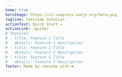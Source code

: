 ```yaml
---
home: true
heroImage: https://v1.vuepress.vuejs.org/hero.png
tagline: leetcode solution
actionText: Quick Start →
actionLink: /guide/
# features:
# - title: Feature 1 Title
#   details: Feature 1 Description
# - title: Feature 2 Title
#   details: Feature 2 Description
# - title: Feature 3 Title
#   details: Feature 3 Description
footer: Made by chenzhe with ❤️
---
```

